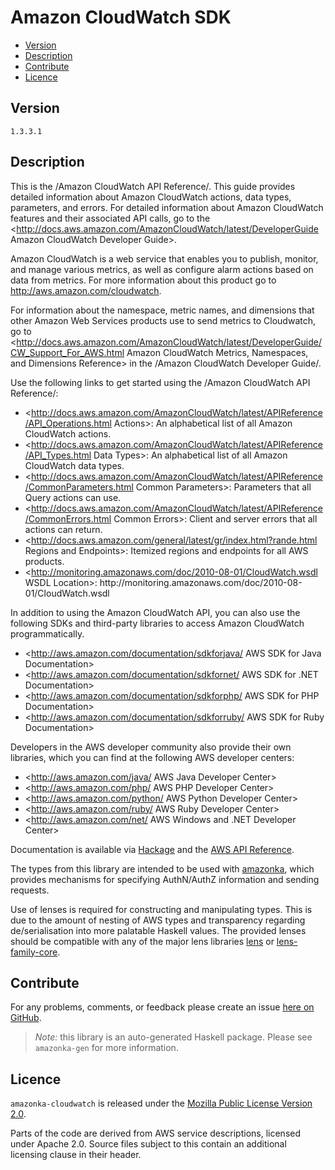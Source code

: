 # Amazon CloudWatch SDK

* [Version](#version)
* [Description](#description)
* [Contribute](#contribute)
* [Licence](#licence)


## Version

`1.3.3.1`


## Description

This is the /Amazon CloudWatch API Reference/. This guide provides
detailed information about Amazon CloudWatch actions, data types,
parameters, and errors. For detailed information about Amazon CloudWatch
features and their associated API calls, go to the
<http://docs.aws.amazon.com/AmazonCloudWatch/latest/DeveloperGuide Amazon CloudWatch Developer Guide>.

Amazon CloudWatch is a web service that enables you to publish, monitor,
and manage various metrics, as well as configure alarm actions based on
data from metrics. For more information about this product go to
<http://aws.amazon.com/cloudwatch>.

For information about the namespace, metric names, and dimensions that
other Amazon Web Services products use to send metrics to Cloudwatch, go
to
<http://docs.aws.amazon.com/AmazonCloudWatch/latest/DeveloperGuide/CW_Support_For_AWS.html Amazon CloudWatch Metrics, Namespaces, and Dimensions Reference>
in the /Amazon CloudWatch Developer Guide/.

Use the following links to get started using the /Amazon CloudWatch API
Reference/:

-   <http://docs.aws.amazon.com/AmazonCloudWatch/latest/APIReference/API_Operations.html Actions>:
    An alphabetical list of all Amazon CloudWatch actions.
-   <http://docs.aws.amazon.com/AmazonCloudWatch/latest/APIReference/API_Types.html Data Types>:
    An alphabetical list of all Amazon CloudWatch data types.
-   <http://docs.aws.amazon.com/AmazonCloudWatch/latest/APIReference/CommonParameters.html Common Parameters>:
    Parameters that all Query actions can use.
-   <http://docs.aws.amazon.com/AmazonCloudWatch/latest/APIReference/CommonErrors.html Common Errors>:
    Client and server errors that all actions can return.
-   <http://docs.aws.amazon.com/general/latest/gr/index.html?rande.html Regions and Endpoints>:
    Itemized regions and endpoints for all AWS products.
-   <http://monitoring.amazonaws.com/doc/2010-08-01/CloudWatch.wsdl WSDL Location>:
    http:\/\/monitoring.amazonaws.com\/doc\/2010-08-01\/CloudWatch.wsdl

In addition to using the Amazon CloudWatch API, you can also use the
following SDKs and third-party libraries to access Amazon CloudWatch
programmatically.

-   <http://aws.amazon.com/documentation/sdkforjava/ AWS SDK for Java Documentation>
-   <http://aws.amazon.com/documentation/sdkfornet/ AWS SDK for .NET Documentation>
-   <http://aws.amazon.com/documentation/sdkforphp/ AWS SDK for PHP Documentation>
-   <http://aws.amazon.com/documentation/sdkforruby/ AWS SDK for Ruby Documentation>

Developers in the AWS developer community also provide their own
libraries, which you can find at the following AWS developer centers:

-   <http://aws.amazon.com/java/ AWS Java Developer Center>
-   <http://aws.amazon.com/php/ AWS PHP Developer Center>
-   <http://aws.amazon.com/python/ AWS Python Developer Center>
-   <http://aws.amazon.com/ruby/ AWS Ruby Developer Center>
-   <http://aws.amazon.com/net/ AWS Windows and .NET Developer Center>

Documentation is available via [Hackage](http://hackage.haskell.org/package/amazonka-cloudwatch)
and the [AWS API Reference](http://docs.aws.amazon.com/AmazonCloudWatch/latest/APIReference/Welcome.html).

The types from this library are intended to be used with [amazonka](http://hackage.haskell.org/package/amazonka),
which provides mechanisms for specifying AuthN/AuthZ information and sending requests.

Use of lenses is required for constructing and manipulating types.
This is due to the amount of nesting of AWS types and transparency regarding
de/serialisation into more palatable Haskell values.
The provided lenses should be compatible with any of the major lens libraries
[lens](http://hackage.haskell.org/package/lens) or [lens-family-core](http://hackage.haskell.org/package/lens-family-core).

## Contribute

For any problems, comments, or feedback please create an issue [here on GitHub](https://github.com/brendanhay/amazonka/issues).

> _Note:_ this library is an auto-generated Haskell package. Please see `amazonka-gen` for more information.


## Licence

`amazonka-cloudwatch` is released under the [Mozilla Public License Version 2.0](http://www.mozilla.org/MPL/).

Parts of the code are derived from AWS service descriptions, licensed under Apache 2.0.
Source files subject to this contain an additional licensing clause in their header.
